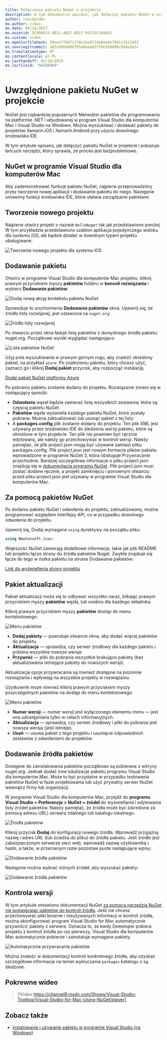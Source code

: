 ```yaml
---
title: Dołączanie pakietu NuGet w projekcie
description: W tym dokumencie opisano, jak dołączyć pakietu NuGet w projekcie Xamarin. Jego przeprowadzi wyszukiwanie i pobieranie pakietu, a także wprowadzenie do funkcji integracji środowiska IDE.
author: conceptdev
ms.author: crdun
ms.date: 04/14/2017
ms.assetid: 5C800815-0B13-4B27-B017-95FCEF1A0EA2
ms.custom: video
ms.openlocfilehash: 59ee47f8971278e1be9714e8ee4e70911f612d52
ms.sourcegitcommit: a83c60bb00bf95e6bea037f0e1b9696c64deda3c
ms.translationtype: MT
ms.contentlocale: pl-PL
ms.lasthandoff: 02/18/2019
ms.locfileid: "56335093"
---
```

# <a name="include-a-nuget-package-in-your-project"></a>Uwzględnione pakietu NuGet w projekcie

NuGet jest najbardziej popularnych Menedżer pakietów dla programowania na platformie .NET i wbudowanej w program Visual Studio dla komputerów Mac i Visual Studio na Windows. Można wyszukiwać i dodawać pakiety do projektów Xamarin.iOS i Xamarin.Android przy użyciu dowolnego środowiska IDE.

W tym artykule opisano, jak dołączyć pakietu NuGet w projekcie i pokazuje łańcuch narzędzi, który sprawia, że proces jest bezproblemowe.

## <a name="nuget-in-visual-studio-for-mac"></a>NuGet w programie Visual Studio dla komputerów Mac

Aby zademonstrować funkcje pakietu NuGet, najpierw przeprowadzimy przez tworzenie nowej aplikacji i dodawanie pakietu do niego. Następnie omówimy funkcji środowiska IDE, które ułatwia zarządzanie pakietami.

## <a name="create-a-new-project"></a>Tworzenie nowego projektu

Najpierw utwórz projekt o nazwie `HelloNuget` tak jak przedstawiono poniżej. W tym przykładzie przedstawiono szablon aplikacja pojedynczego widoku dla systemu iOS, ale będzie działać w dowolnym typem projektu obsługiwane:

![Tworzenie nowego projektu dla systemu iOS](media/nuget-walkthrough-NewProject.png)

## <a name="adding-a-package"></a>Dodawanie pakietu

Otwórz w programie Visual Studio dla komputerów Mac projektu, kliknij prawym przyciskiem myszy **pakietów** folderu w **konsoli rozwiązania** i wybierz **Dodawanie pakietów**:

![Dodaj nową akcję kontekstu pakietu NuGet](media/nuget-walkthrough-PackagesMenu.png)

Spowoduje to uruchomienie **Dodawanie pakietów** okna. Upewnij się, że źródło listy rozwijanej, jest ustawiona na `nuget.org`:

![Źródło listy rozwijanej](media/nuget-walkthrough-Source.png)

Po otwarciu przez okna ładuje listę pakietów z domyślnego źródła pakietu: nuget.org. Początkowe wyniki wyglądać następująco:

![Lista pakietów NuGet](media/nuget-walkthrough-AddPackages1.png)

Użyj pola wyszukiwania w prawym górnym rogu, aby znaleźć określony pakiet, na przykład `azure`. Po znalezieniu pakietu, który chcesz użyć, zaznacz go i kliknij **Dodaj pakiet** przycisk, aby rozpocząć instalację.

[Dodaj pakiet NuGet platformy Azure](media/nuget-walkthrough-AddPackages2.png)

Po pobraniu pakietu zostanie dodany do projektu. Rozwiązanie zmieni się w następujący sposób:

* **Odwołania** węzeł będzie zawierać listę wszystkich zestawów, które są częścią pakietu NuGet.
* **Pakietów** węzła wyświetla każdego pakietu NuGet, które zostały pobrane. Można zaktualizować lub usunąć pakiet z tej listy.
* A **packages.config** plik zostanie dodany do projektu. Ten plik XML jest używany przez środowisko IDE do śledzenia wersji pakietu, które są określone w tym projekcie. Ten plik nie powinien być ręcznie edytowany, ale należy go przechowywać w kontroli wersji. Należy pamiętać, że plik project.json mogą być używane zamiast pliku packages.config. Plik project.json jest nowym formacie plików pakietu wprowadzone w programie NuGet 3, która obsługuje Przywracanie przechodnie. Bardziej szczegółowe informacje o pliku project.json znajdują się w [dokumentacja programu NuGet](http://docs.microsoft.com/NuGet/Schema/Project-Json). Plik project.json musi zostać dodane ręcznie, a projekt zamknięciu i ponownym otwarciu przed pliku project.json jest używany w programie Visual Studio dla komputerów Mac.

## <a name="using-nuget-packages"></a>Za pomocą pakietów NuGet

Po dodaniu pakietu NuGet i odwołania do projektu, zaktualizowany, można programować względem interfejsy API, co w przypadku dowolnego odwołania do projektu.

Upewnij się, Dodaj wymagane `using` dyrektywy na początku pliku:

```csharp
using Newtonsoft.Json;
```

Większość NuGet zawierają dodatkowe informacje, takie jak plik README lub projektu łącze strony do źródła pakietów Nuget. Zwykle znajduje się łącze do tego w notka pakietu na stronie Dodawanie pakietów:

[Link do wyświetlenia strony projektu](media/nuget-walkthrough-project-page.png)

<a name="Package_Updates" class="injected"></a>

## <a name="package-updates"></a>Pakiet aktualizacji

Pakiet aktualizacji może się to odbywać wszystko naraz, klikając prawym przyciskiem myszy **pakietów** węzła, lub osobno dla każdego składnika.

Kliknij prawym przyciskiem myszy **pakietów** dostęp do menu kontekstowego:

![Menu pakietów](media/nuget-walkthrough-PackagesMenu.png)

*   **Dodaj pakiety** — powoduje otwarcie okna, aby dodać więcej pakietów do projektu.
*   **Aktualizacja** — sprawdza, czy serwer źródłowy dla każdego pakietu i pobiera wszystkie nowsze wersje.
*   **Przywróć** — pliki do pobrania wszystkie brakujące pakiety (bez aktualizowania istniejące pakiety do nowszych wersji).

Aktualizacja opcje przywracania są również dostępne na poziomie rozwiązania i wpływają na wszystkie projekty w rozwiązaniu.

Użytkownik może również kliknij prawym przyciskiem myszy poszczególnych pakietów na dostęp do menu kontekstowego:

![Menu pakietów](media/nuget-walkthrough-PackageMenu.png)

*   **Numer wersji** — numer wersji jest wyłączonego elementu menu — jest ona udostępniana tylko w celach informacyjnych.
*   **Aktualizacja** — sprawdza, czy serwer źródłowy i pliki do pobrania jest nowsza wersja (jeśli istnieje).
*   **Usuń** — usuwa pakiet z tego projektu i usunięcie odpowiednich zestawów z odwołaniami do projektów.

## <a name="adding-package-sources"></a>Dodawanie źródła pakietów

Dostępne do zainstalowania pakietów początkowo są pobierane z witryny nuget.org. Jednak dodać inne lokalizacje pakietu programu Visual Studio dla komputerów Mac. Może to być przydatne w przypadku testowania pakietów NuGet w fazie projektowania lub użyć prywatny serwer NuGet wewnątrz firmy lub organizacji.

W programie Visual Studio dla komputerów Mac, przejdź do **programu Visual Studio > Preferencje > NuGet > źródeł** do wyświetlania i edytowania listy źródeł pakietów. Należy pamiętać, że źródła może być (określone za pomocą adresu URL) serwera zdalnego lub katalogu lokalnego.

![Źródła pakietów](media/nuget-walkthrough-PackageSource.png)

Kliknij przycisk **Dodaj** do konfiguracji nowego źródła. Wprowadź przyjazną nazwę i adres URL (lub ścieżka do pliku) do źródła pakietu. Jeśli źródło jest zabezpieczonym serwerze sieci web, wprowadź nazwę użytkownika i hasło, a także, w przeciwnym razie pozostaw puste następujące wpisy:

![Dodawanie źródła pakietów](media/nuget-walkthrough-PackageSource2.png)

Następnie można wybrać różnych źródeł, aby wyszukać pakiety:

![Dodawanie źródła pakietów](media/nuget-walkthrough-PackageSource3.png)

## <a name="version-control"></a>Kontrola wersji

W tym artykule omówiono dokumentacji NuGet [za pomocą narzędzia NuGet nie poświęcając pakietów do kontroli źródła](/nuget/consume-packages/packages-and-source-control). Jeśli nie chcesz przechowywać pliki binarne i nieużywanych informacji w kontroli źródła, można skonfigurować program Visual Studio for Mac automatycznie przywrócić pakiety z serwera. Oznacza to, że kiedy Deweloper pobiera projektu z kontroli źródła po raz pierwszy, Visual Studio dla komputerów Mac automatycznie pobierze i zainstaluje wymagane pakiety.

![Automatycznie przywracanie pakietów](media/nuget-walkthrough-AutoRestore.png)

Można znaleźć w dokumentacji kontroli konkretnego źródła, aby uzyskać szczegółowe informacje na temat wykluczania `packages` katalogu z są śledzone.

## <a name="related-video"></a>Pokrewne wideo

> [!Video https://channel9.msdn.com/Shows/Visual-Studio-Toolbox/Visual-Studio-for-Mac-Using-NuGet/player]

## <a name="see-also"></a>Zobacz także

* [Instalowanie i używanie pakietu w programie Visual Studio (na Windows)](/nuget/quickstart/install-and-use-a-package-in-visual-studio)
